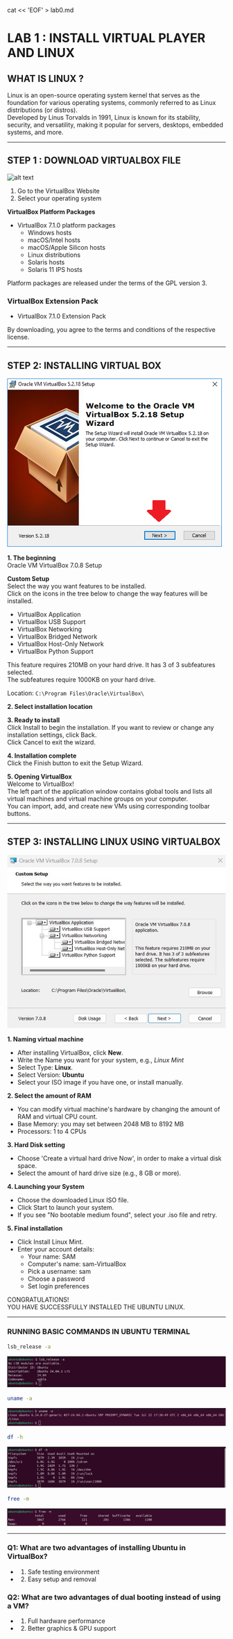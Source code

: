 cat << 'EOF' > lab0.md
# LAB 1 : INSTALL VIRTUAL PLAYER AND LINUX

## WHAT IS LINUX ?

Linux is an open-source operating system kernel that serves as the foundation for various operating systems, commonly referred to as Linux distributions (or distros).  
Developed by Linus Torvalds in 1991, Linux is known for its stability, security, and versatility, making it popular for servers, desktops, embedded systems, and more.

---

## STEP 1 : DOWNLOAD VIRTUALBOX FILE

![alt text](01-VirtualBox-Download-Website.avif)

1. Go to the VirtualBox Website
2. Select your operating system

**VirtualBox Platform Packages**

- VirtualBox 7.1.0 platform packages  
  - Windows hosts  
  - macOS/Intel hosts  
  - macOS/Apple Silicon hosts  
  - Linux distributions  
  - Solaris hosts  
  - Solaris 11 IPS hosts  

Platform packages are released under the terms of the GPL version 3.

### VirtualBox Extension Pack

- VirtualBox 7.1.0 Extension Pack

By downloading, you agree to the terms and conditions of the respective license.

---

## STEP 2: INSTALLING VIRTUAL BOX


![alt text](vbox-intro.png)

**1. The beginning**  
Oracle VM VirtualBox 7.0.8 Setup

**Custom Setup**  
Select the way you want features to be installed.  
Click on the icons in the tree below to change the way features will be installed.

- VirtualBox Application  
- VirtualBox USB Support  
- VirtualBox Networking  
- VirtualBox Bridged Network  
- VirtualBox Host-Only Network  
- VirtualBox Python Support

This feature requires 210MB on your hard drive. It has 3 of 3 subfeatures selected.  
The subfeatures require 1000KB on your hard drive.

Location: `C:\Program Files\Oracle\VirtualBox\`

**2. Select installation location**

**3. Ready to install**  
Click Install to begin the installation. If you want to review or change any installation settings, click Back.  
Click Cancel to exit the wizard.

**4. Installation complete**  
Click the Finish button to exit the Setup Wizard.

**5. Opening VirtualBox**  
Welcome to VirtualBox!  
The left part of the application window contains global tools and lists all virtual machines and virtual machine groups on your computer.  
You can import, add, and create new VMs using corresponding toolbar buttons.

---

## STEP 3: INSTALLING LINUX USING VIRTUALBOX


![alt text](2023_04_How-to-Install-Linux-using-Virtualbox-2.jpg)

**1. Naming virtual machine**

- After installing VirtualBox, click **New**.
- Write the Name you want for your system, e.g., *Linux Mint*
- Select Type: **Linux**.
- Select Version: **Ubuntu**
- Select your ISO image if you have one, or install manually.

**2. Select the amount of RAM**

- You can modify virtual machine's hardware by changing the amount of RAM and virtual CPU count.  
- Base Memory: you may set between 2048 MB to 8192 MB  
- Processors: 1 to 4 CPUs

**3. Hard Disk setting**

- Choose 'Create a virtual hard drive Now', in order to make a virtual disk space.  
- Select the amount of hard drive size (e.g., 8 GB or more).

**4. Launching your System**

- Choose the downloaded Linux ISO file.
- Click Start to launch your system.
- If you see "No bootable medium found", select your .iso file and retry.

**5. Final installation**

- Click Install Linux Mint.
- Enter your account details:
  - Your name: SAM
  - Computer's name: sam-VirtualBox
  - Pick a username: sam
  - Choose a password
  - Set login preferences

CONGRATULATIONS!  
YOU HAVE SUCCESSFULLY INSTALLED THE UBUNTU LINUX.

---

### RUNNING BASIC COMMANDS IN UBUNTU TERMINAL 
```bash 
lsb_release -a
```
![alt text](1.jpg)
```bash
uname -a
```

![alt text](2.jpg)
```bash
df -h
```

![alt text](3.jpg)
```bash
free -m 
```

![alt text](4.jpg)

---
### Q1: What are two advantages of installing Ubuntu in VirtualBox?

- 1. Safe testing environment
- 2. Easy setup and removal

### Q2: What are two advantages of dual booting instead of using a VM?

- 1. Full hardware performance
- 2. Better graphics & GPU support
